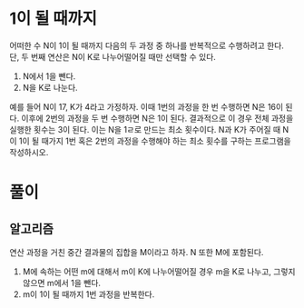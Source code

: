 # 1이 될 때까지
어떠한 수 N이 1이 될 때까지 다음의 두 과정 중 하나를 반복적으로 수행하려고 한다. 단, 두 번째 연산은 N이 K로 나누어떨어질 때만 선택할 수 있다.
1. N에서 1을 뺀다.
2. N을 K로 나눈다.

예를 들어 N이 17, K가 4라고 가정하자. 이때 1번의 과정을 한 번 수행하면 N은 16이 된다. 이후에 2번의 과정을 두 번 수행하면 N은 1이 된다. 결과적으로 이 경우 전체 과정을 실행한 횟수는 3이 된다. 이는 N을 1ㄹ로 만드는 최소 횟수이다.
N과 K가 주어질 때 N이 1이 될 때가지 1번 혹은 2번의 과정을 수행해야 하는 최소 횟수를 구하는 프로그램을 작성하시오.

# 풀이

## 알고리즘
연산 과정을 거친 중간 결과물의 집합을 M이라고 하자. N 또한 M에 포함된다.
1. M에 속하는 어떤 m에 대해서 m이 K에 나누어떨어질 경우 m을 K로 나누고, 그렇지 않으면 m에서 1을 뺀다.
2. m이 1이 될 때까지 1번 과정을 반복한다.
